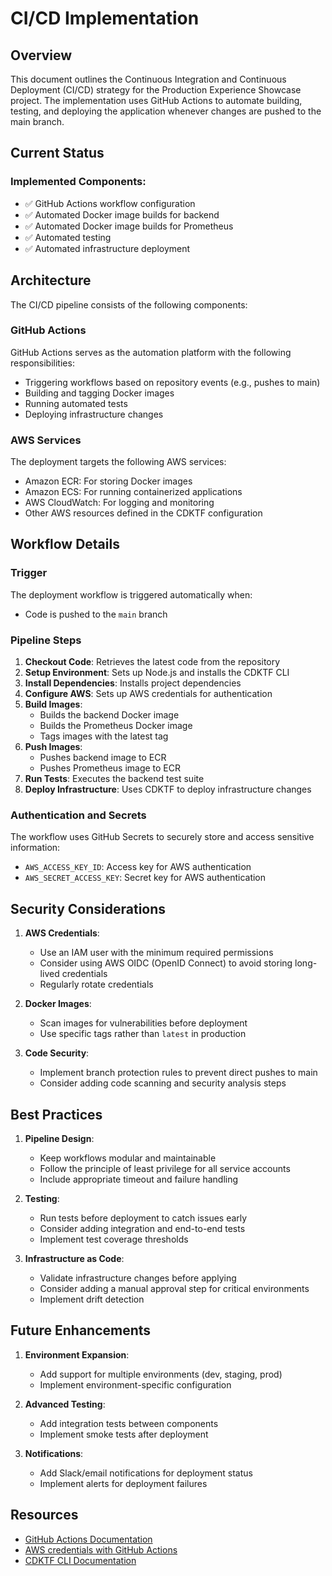 # CI/CD Implementation

## Overview

This document outlines the Continuous Integration and Continuous Deployment (CI/CD) strategy for the Production Experience Showcase project. The implementation uses GitHub Actions to automate building, testing, and deploying the application whenever changes are pushed to the main branch.

## Current Status

### Implemented Components:

- ✅ GitHub Actions workflow configuration
- ✅ Automated Docker image builds for backend
- ✅ Automated Docker image builds for Prometheus
- ✅ Automated testing
- ✅ Automated infrastructure deployment

## Architecture

The CI/CD pipeline consists of the following components:

### GitHub Actions

GitHub Actions serves as the automation platform with the following responsibilities:

- Triggering workflows based on repository events (e.g., pushes to main)
- Building and tagging Docker images
- Running automated tests
- Deploying infrastructure changes

### AWS Services

The deployment targets the following AWS services:

- Amazon ECR: For storing Docker images
- Amazon ECS: For running containerized applications
- AWS CloudWatch: For logging and monitoring
- Other AWS resources defined in the CDKTF configuration

## Workflow Details

### Trigger

The deployment workflow is triggered automatically when:

- Code is pushed to the `main` branch

### Pipeline Steps

1. **Checkout Code**: Retrieves the latest code from the repository
2. **Setup Environment**: Sets up Node.js and installs the CDKTF CLI
3. **Install Dependencies**: Installs project dependencies
4. **Configure AWS**: Sets up AWS credentials for authentication
5. **Build Images**:
   - Builds the backend Docker image
   - Builds the Prometheus Docker image
   - Tags images with the latest tag
6. **Push Images**:
   - Pushes backend image to ECR
   - Pushes Prometheus image to ECR
7. **Run Tests**: Executes the backend test suite
8. **Deploy Infrastructure**: Uses CDKTF to deploy infrastructure changes

### Authentication and Secrets

The workflow uses GitHub Secrets to securely store and access sensitive information:

- `AWS_ACCESS_KEY_ID`: Access key for AWS authentication
- `AWS_SECRET_ACCESS_KEY`: Secret key for AWS authentication

## Security Considerations

1. **AWS Credentials**:

   - Use an IAM user with the minimum required permissions
   - Consider using AWS OIDC (OpenID Connect) to avoid storing long-lived credentials
   - Regularly rotate credentials

2. **Docker Images**:

   - Scan images for vulnerabilities before deployment
   - Use specific tags rather than `latest` in production

3. **Code Security**:
   - Implement branch protection rules to prevent direct pushes to main
   - Consider adding code scanning and security analysis steps

## Best Practices

1. **Pipeline Design**:

   - Keep workflows modular and maintainable
   - Follow the principle of least privilege for all service accounts
   - Include appropriate timeout and failure handling

2. **Testing**:

   - Run tests before deployment to catch issues early
   - Consider adding integration and end-to-end tests
   - Implement test coverage thresholds

3. **Infrastructure as Code**:
   - Validate infrastructure changes before applying
   - Consider adding a manual approval step for critical environments
   - Implement drift detection

## Future Enhancements

1. **Environment Expansion**:

   - Add support for multiple environments (dev, staging, prod)
   - Implement environment-specific configuration

2. **Advanced Testing**:

   - Add integration tests between components
   - Implement smoke tests after deployment

3. **Notifications**:
   - Add Slack/email notifications for deployment status
   - Implement alerts for deployment failures

## Resources

- [GitHub Actions Documentation](https://docs.github.com/en/actions)
- [AWS credentials with GitHub Actions](https://github.com/aws-actions/configure-aws-credentials)
- [CDKTF CLI Documentation](https://developer.hashicorp.com/terraform/cdktf/cli-reference)
